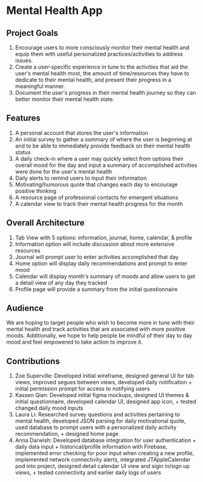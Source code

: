 # Mental Health App
## Project Goals
1. Encourage users to more consciously monitor their mental health and equip them with useful personalized practices/activities to address issues. 
2. Create a user-specific experience in tune to the activities that aid the user's mental health most, the amount of time/resources they have to dedicate to their mental health, and present their progress in a meaningful manner.
3. Document the user's progress in their mental health journey so they can better monitor their mental health state.

## Features
1. A personal account that stores the user's information
2. An initial survey to gather a summary of where the user is beginning at and to be able to immediately provide feedback on their mental health status
3. A daily check-in where a user may quickly select from options their overall mood for the day and input a summary of accomplished activities were done for the user's mental health
4. Daily alerts to remind users to input their information
5. Motivating/humorous quote that changes each day to encourage positive thinking
6. A resource page of professional contacts for emergent situations
7. A calendar view to track their mental health progress for the month

## Overall Architecture
1. Tab View with 5 options: information, journal, home, calendar, & profile
2. Information option will include discussion about more extensive resources
3. Journal will prompt user to enter activities accomplished that day
4. Home option will display daily recommendations and prompt to enter mood
5. Calendar will display month's summary of moods and allow users to get a detail view of any day they tracked
6. Profile page will provide a summary from the initial questionnaire

## Audience
We are hoping to target people who wish to become more in tune with their mental health and track activities that are associated with more positive moods. Additionally, we hope to help people be mindful of their day to day mood and feel empowered to take action to improve it.

## Contributions
1. Zoe Superville: Developed initial wireframe, designed general UI for tab views, improved segues between views, developed daily notification + initial permission prompt for access to notifying users
2. Kassen Qian: Developed initial figma mockups, designed UI themes & initial questionnaire, developed calendar UI, designed app icon, + tested changed daily mood inputs
3. Laura Li: Researched survey questions and activities pertaining to mental health, developed JSON parsing for daily motivational quote, used database to prompt users with a personalized daily activity recommendation, + designed home page
4. Anna Darwish: Developed database integration for user authentication + daily data input + historical/profile information with Firebase, implemented error checking for poor input when creating a new profile, implemented network connectivity alerts, integrated JTAppleCalendar pod into project, designed detail calendar UI view and sigin in/sign up views, + tested connectivity and earlier daily logs of users



